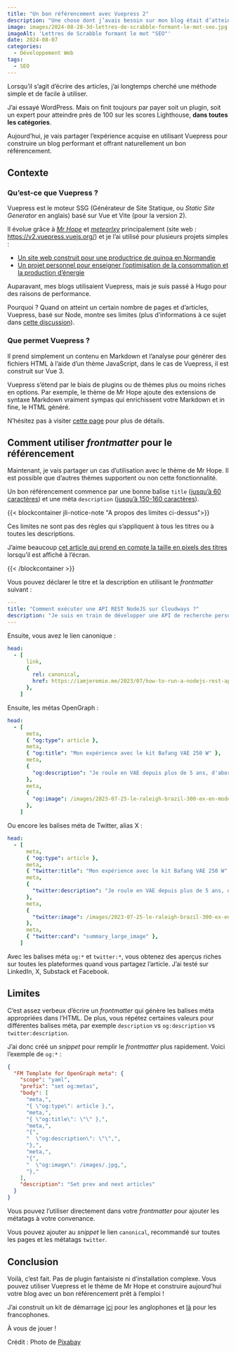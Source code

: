 ```yaml
---
title: "Un bon référencement avec Vuepress 2"
description: "Une chose dont j’avais besoin sur mon blog était d’atteindre un référencement sur mes articles. Voyons comment j’ai procédé avec Vuepress 2."
image: images/2024-08-28-3d-lettres-de-scrabble-formant-le-mot-seo.jpg
imageAlt: 'Lettres de Scrabble formant le mot "SEO"'
date: 2024-08-07
categories:
  - Développement Web
tags:
  - SEO
---
```


Lorsqu’il s’agit d’écrire des articles, j’ai longtemps cherché une méthode simple et de facile à utiliser.

J’ai essayé WordPress. Mais on finit toujours par payer soit un plugin, soit un expert pour atteindre près de 100 sur les scores Lighthouse, **dans toutes les catégories**.

Aujourd’hui, je vais partager l’expérience acquise en utilisant Vuepress pour construire un blog performant et offrant naturellement un bon référencement.

## Contexte

### Qu’est-ce que Vuepress ?

Vuepress est le moteur SSG (Générateur de Site Statique, ou _Static Site Generator_ en anglais) basé sur Vue et Vite (pour la version 2).

Il évolue grâce à [_Mr Hope_](https://github.com/Mister-Hope) et [_meteorlxy_](https://github.com/meteorlxy) principalement (site web : https://v2.vuepress.vuejs.org/) et je l’ai utilisé pour plusieurs projets simples :

- [Un site web construit pour une productrice de quinoa en Normandie](https://inflorescences-quinoa.fr/)
- [Un projet personnel pour enseigner l’optimisation de la consommation et la production d’énergie](https://passonslecap.fr/)

Auparavant, mes blogs utilisaient Vuepress, mais je suis passé à Hugo pour des raisons de performance.

Pourquoi ? Quand on atteint un certain nombre de pages et d’articles, Vuepress, basé sur Node, montre ses limites (plus d’informations à ce sujet dans [cette discussion](https://github.com/orgs/vuepress-theme-hope/discussions/2887)).

### Que permet Vuepress ?

Il prend simplement un contenu en Markdown et l’analyse pour générer des fichiers HTML à l’aide d’un thème JavaScript, dans le cas de Vuepress, il est construit sur Vue 3.

Vuepress s’étend par le biais de plugins ou de thèmes plus ou moins riches en options. Par exemple, le thème de Mr Hope ajoute des extensions de syntaxe Markdown vraiment sympas qui enrichissent votre Markdown et in fine, le HTML généré.

N’hésitez pas à visiter [cette page](https://theme-hope.vuejs.press/) pour plus de détails.

## Comment utiliser _frontmatter_ pour le référencement

Maintenant, je vais partager un cas d’utilisation avec le thème de Mr Hope. Il est possible que d’autres thèmes supportent ou non cette fonctionnalité.

Un bon référencement commence par une bonne balise `title` ([jusqu’à 60 caractères](https://www.google.com/search?q=seo+title+length+limit)) et une méta `description` ([jusqu’à 150-160 caractères](https://www.google.com/search?q=seo+description+length+limit)).

{{< blockcontainer jli-notice-note "A propos des limites ci-dessus">}}

Ces limites ne sont pas des règles qui s’appliquent à tous les titres ou à toutes les descriptions.

J’aime beaucoup [cet article qui prend en compte la taille en pixels des titres](https://medium.com/@masaharuhayataki/busting-the-seo-myth-title-length-limit-is-not-50-60-characters-1debab9acbb3) lorsqu’il est affiché à l’écran.

{{< /blockcontainer >}}

Vous pouvez déclarer le titre et la description en utilisant le _frontmatter_ suivant :

```yaml
---
title: "Comment exécuter une API REST NodeJS sur Cloudways ?"
description: "Je suis en train de développer une API de recherche personnalisée à partir de sites web statiques VuePress et j'ai besoin de l'héberger. Comme j'ai un VPS Cloudways, voyons comment faire fonctionner l'API REST."
---
```

Ensuite, vous avez le lien canonique :

```yaml
head:
  - [
      link,
      {
        rel: canonical,
        href: https://iamjeremie.me/2023/07/how-to-run-a-nodejs-rest-api-on-cloudways,
      },
    ]
```

Ensuite, les métas OpenGraph :

```yaml
head:
  - [
      meta,
      { "og:type": article },
      meta,
      { "og:title": "Mon expérience avec le kit Bafang VAE 250 W" },
      meta,
      {
        "og:description": "Je roule en VAE depuis plus de 5 ans, d'abord sur un Scott CX Comp 2011, puis sur un Raleigh Brazil. Je vais vous dire pourquoi, comment et ce que j'en pense.",
      },
      meta,
      {
        "og:image": /images/2023-07-25-le-raleigh-brazil-300-ex-en-mode-vae.jpg,
      },
    ]
```

Ou encore les balises méta de Twitter, alias X :

```yaml
head:
  - [
      meta,
      { "og:type": article },
      meta,
      { "twitter:title": "Mon expérience avec le kit Bafang VAE 250 W" },
      meta,
      {
        "twitter:description": "Je roule en VAE depuis plus de 5 ans, d'abord sur un Scott CX Comp 2011, puis sur un Raleigh Brazil. Je vais vous dire pourquoi, comment et ce que j'en pense.",
      },
      meta,
      {
        "twitter:image": /images/2023-07-25-le-raleigh-brazil-300-ex-en-mode-vae.jpg,
      },
      meta,
      { "twitter:card": "summary_large_image" },
    ]
```

Avec les balises méta `og:*` et `twitter:*`, vous obtenez des aperçus riches sur toutes les plateformes quand vous partagez l’article. J’ai testé sur LinkedIn, X, Substack et Facebook.

## Limites

C’est assez verbeux d’écrire un _frontmatter_ qui génère les balises méta appropriées dans l’HTML. De plus, vous répétez certaines valeurs pour différentes balises méta, par exemple `description` vs `og:description` vs `twitter:description`.

J’ai donc créé un _snippet_ pour remplir le _frontmatter_ plus rapidement. Voici l’exemple de `og:*` :

```json
{
  "FM Template for OpenGraph meta": {
    "scope": "yaml",
    "prefix": "set og:metas",
    "body": [
      "meta,",
      "{ \"og:type\": article },",
      "meta,",
      "{ \"og:title\": \"\" },",
      "meta,",
      "{",
      "  \"og:description\": \"\",",
      "},",
      "meta,",
      "{",
      "  \"og:image\": /images/.jpg,",
      "},"
    ],
    "description": "Set prev and next articles"
  }
}
```

Vous pouvez l’utiliser directement dans votre _frontmatter_ pour ajouter les métatags à votre convenance.

Vous pouvez ajouter au _snippet_ le lien `canonical`, recommandé sur toutes les pages et les métatags `twitter`.

## Conclusion

Voilà, c’est fait. Pas de plugin fantaisiste ni d’installation complexe. Vous pouvez utiliser Vuepress et le thème de Mr Hope et construire aujourd’hui votre blog avec un bon référencement prêt à l’emploi !

J’ai construit un kit de démarrage [ici](https://github.com/Puzzlout/TemplateVuepress) pour les anglophones et [là](https://github.com/JeremieLitzler/mon-site-demo-tutoriel) pour les francophones.

À vous de jouer !

Crédit : Photo de [Pixabay](https://www.pexels.com/photo/three-white-and-black-scrabble-tiles-on-brown-wooden-surface-270637/)
